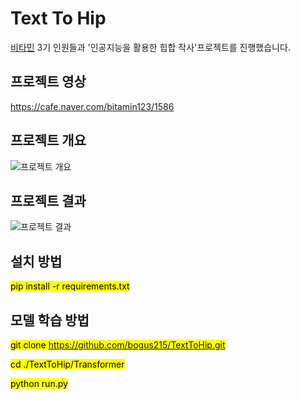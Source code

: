 Text To Hip
=============

[비타민](https://cafe.naver.com/bitamin123) 3기 인원들과 '인공지능을 활용한 힙합 작사'프로젝트를 진행했습니다.   
   
## 프로젝트 영상   
https://cafe.naver.com/bitamin123/1586   
   
## 프로젝트 개요
![프로젝트 개요](https://user-images.githubusercontent.com/41909501/96329702-88b49780-108a-11eb-959b-4f4e649b50f7.jpg)   
   
## 프로젝트 결과
![프로젝트 결과](https://user-images.githubusercontent.com/41909501/96329724-abdf4700-108a-11eb-896a-fd272c2bf1de.jpg)

## 설치 방법
<mark style='backgroud-color: #24292e'> pip install -r requirements.txt </mark>
     

## 모델 학습 방법
<mark style='backgroud-color: #24292e'> git clone https://github.com/bogus215/TextToHip.git </mark>

<mark style='backgroud-color: #24292e'> cd ./TextToHip/Transformer </mark>

<mark style='backgroud-color: #24292e'> python run.py </mark>

